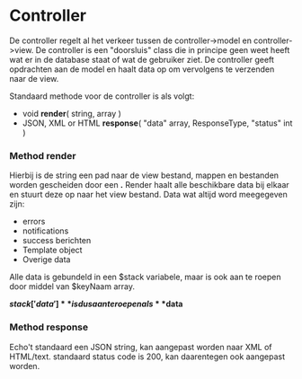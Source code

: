 # Controller
De controller regelt al het verkeer tussen de controller->model en controller->view. De controller is een "doorsluis" class die in principe geen weet heeft wat er in de database staat of wat de gebruiker ziet. De controller geeft opdrachten aan de model en haalt data op om vervolgens te verzenden naar de view.

Standaard methode voor de controller is als volgt:
* void **render**( string, array )
* JSON, XML or HTML **response**( "data" array, ResponseType, "status" int )

### Method render
Hierbij is de string een pad naar de view bestand, mappen en bestanden worden gescheiden door een **.**
Render haalt alle beschikbare data bij elkaar en stuurt deze op naar het view bestand. Data wat altijd word meegegeven zijn:
* errors
* notifications
* success berichten
* Template object
* Overige data

Alle data is gebundeld in een $stack variabele, maar is ook aan te roepen door middel van $keyNaam array. 

**$stack[ 'data' ]** is dus aan te roepen als **$data**

### Method response
Echo't standaard een JSON string, kan aangepast worden naar XML of HTML/text.
standaard status code is 200, kan daarentegen ook aangepast worden.